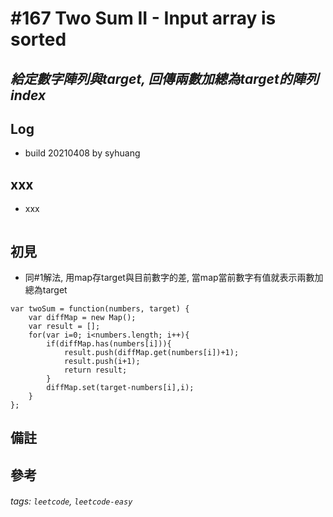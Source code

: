 # \#167 Two Sum II - Input array is sorted
## *給定數字陣列與target, 回傳兩數加總為target的陣列index*
## Log
 - build 20210408 by syhuang

## xxx
 - xxx
```javascript=
```
## 初見
 - 同#1解法, 用map存target與目前數字的差, 當map當前數字有值就表示兩數加總為target
```javascript=
var twoSum = function(numbers, target) {
    var diffMap = new Map();
    var result = [];
    for(var i=0; i<numbers.length; i++){
        if(diffMap.has(numbers[i])){
            result.push(diffMap.get(numbers[i])+1);
            result.push(i+1);
            return result;
        }
        diffMap.set(target-numbers[i],i);
    }    
};
```
## 備註
## 參考
###### tags: `leetcode`, `leetcode-easy`